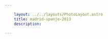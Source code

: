 ```yaml
---

    layout: ../../layouts/PhotoLayout.astro
    title: madrid-spanje-2013
    description:

---
```

